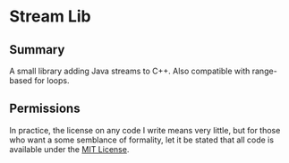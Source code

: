 Stream Lib
==========


Summary
-------

A small library adding Java streams to C++. Also compatible with range-based for loops.

Permissions
-----------

In practice, the license on any code I write means very little, but for those who want a some semblance of formality, let it be stated that all code is available under the [MIT License](https://github.com/tomdodd4598/Stream-Lib/blob/main/LICENSE.md).
